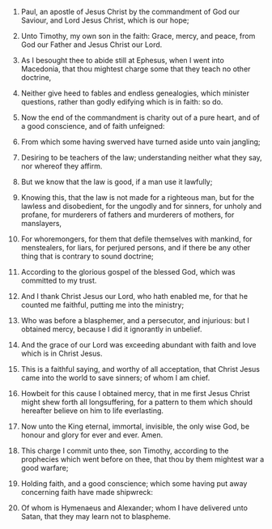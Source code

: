 1. Paul, an apostle of Jesus Christ by the commandment of God our
Saviour, and Lord Jesus Christ, which is our hope;

2. Unto Timothy,
my own son in the faith: Grace, mercy, and peace, from God our Father
and Jesus Christ our Lord.

3. As I besought thee to abide still at Ephesus, when I went into
Macedonia, that thou mightest charge some that they teach no other
doctrine,

4. Neither give heed to fables and endless genealogies,
which minister questions, rather than godly edifying which is in
faith: so do.

5. Now the end of the commandment is charity out of a pure heart, and
of a good conscience, and of faith unfeigned:

6. From which some
having swerved have turned aside unto vain jangling;

7. Desiring to
be teachers of the law; understanding neither what they say, nor
whereof they affirm.

8. But we know that the law is good, if a man use it lawfully;

9. Knowing this, that the law is not made for a righteous man, but for
the lawless and disobedient, for the ungodly and for sinners, for
unholy and profane, for murderers of fathers and murderers of mothers,
for manslayers,

10. For whoremongers, for them that defile themselves
with mankind, for menstealers, for liars, for perjured persons, and if
there be any other thing that is contrary to sound doctrine;

11. According to the glorious gospel of the blessed God, which was
committed to my trust.

12. And I thank Christ Jesus our Lord, who hath enabled me, for that
he counted me faithful, putting me into the ministry;

13. Who was
before a blasphemer, and a persecutor, and injurious: but I obtained
mercy, because I did it ignorantly in unbelief.

14. And the grace of our Lord was exceeding abundant with faith and
love which is in Christ Jesus.

15. This is a faithful saying, and worthy of all acceptation, that
Christ Jesus came into the world to save sinners; of whom I am chief.

16. Howbeit for this cause I obtained mercy, that in me first Jesus
Christ might shew forth all longsuffering, for a pattern to them which
should hereafter believe on him to life everlasting.

17. Now unto the King eternal, immortal, invisible, the only wise
God, be honour and glory for ever and ever. Amen.

18. This charge I commit unto thee, son Timothy, according to the
prophecies which went before on thee, that thou by them mightest war a
good warfare;

19. Holding faith, and a good conscience; which some
having put away concerning faith have made shipwreck:

20. Of whom is
Hymenaeus and Alexander; whom I have delivered unto Satan, that they
may learn not to blaspheme.